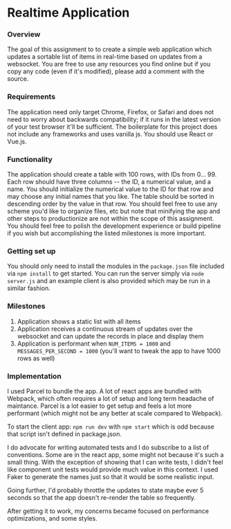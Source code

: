 # Realtime Application

### Overview

The goal of this assignment to to create a simple web application which updates a sortable list of items in real-time based on updates from a websocket. You are free to use any resources you find online but if you copy any code (even if it's modified), please add a comment with the source.

### Requirements

The application need only target Chrome, Firefox, or Safari and does not need to worry about backwards compatibility; if it runs in the latest version of your test browser it'll be sufficient. The boilerplate for this project does not include any frameworks and uses vanilla js. You should use React or Vue.js.

### Functionality

The application should create a table with 100 rows, with IDs from 0... 99. Each row should have three columns -- the ID, a numerical value, and a name. You should initialize the numerical value to the ID for that row and may choose any initial names that you like. The table should be sorted in descending order by the value in that row. You should feel free to use any scheme you'd like to organize files, etc but note that minifying the app and other steps to productionize are not within the scope of this assignment. You should feel free to polish the development experience or build pipeline if you wish but accomplishing the listed milestones is more important.

### Getting set up

You should only need to install the modules in the `package.json` file included via `npm install` to get started. You can run the server simply via `node server.js` and an example client is also provided which may be run in a similar fashion.

### Milestones

1. Application shows a static list with all items
2. Application receives a continuous stream of updates over the websocket and can update the records in place and display them
3. Application is performant when `NUM_ITEMS = 1000` and `MESSAGES_PER_SECOND = 1000` (you'll want to tweak the app to have 1000 rows as well)

### Implementation

I used Parcel to bundle the app. A lot of react apps are bundled with Webpack, which often requires a lot of setup and long term headache of maintance. Parcel is a lot easier to get setup and feels a lot more performant (which might not be any better at scale compared to Webpack).

To start the client app: `npm run dev` with `npm start` which is odd because that script isn't defined in package.json.

I do advocate for writing automated tests and I do subscribe to a list of conventions. Some are in the react app, some might not because it's such a small thing. With the exception of showing that I can write tests, I didn't feel like component unit tests would provide much value in this context. I used Faker to generate the names just so that it would be some realistic input.

Going further, I'd probably throttle the updates to state maybe ever 5 seconds so that the app doesn't re-render the table so frequently.

After getting it to work, my concerns became focused on performance optimizations, and some styles.
